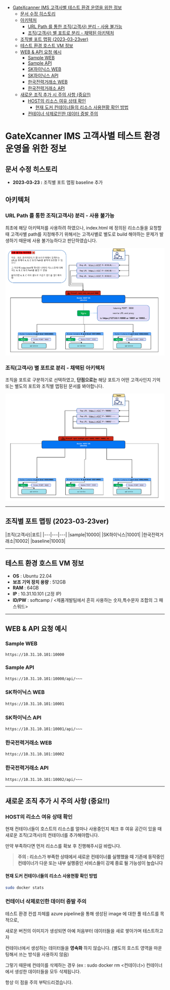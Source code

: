 - [GateXcanner IMS 고객사별 테스트 환경 운영을 위한 정보](#gatexcanner-ims-고객사별-테스트-환경-운영을-위한-정보)
  - [문서 수정 히스토리](#문서-수정-히스토리)
  - [아키텍처](#아키텍처)
    - [URL Path 를 통한 조직(고객사) 분리 - 사용 불가능](#url-path-를-통한-조직고객사-분리---사용-불가능)
    - [조직(고객사) 별 포트로 분리 - 채택된 아키텍처](#조직고객사-별-포트로-분리---채택된-아키텍처)
  - [조직별 포트 맵핑 (2023-03-23ver)](#조직별-포트-맵핑-2023-03-23ver)
  - [테스트 환경 호스트 VM 정보](#테스트-환경-호스트-vm-정보)
  - [WEB \& API 요청 예시](#web--api-요청-예시)
    - [Sample WEB](#sample-web)
    - [Sample API](#sample-api)
    - [SK하이닉스 WEB](#sk하이닉스-web)
    - [SK하이닉스 API](#sk하이닉스-api)
    - [한국전력거래소 WEB](#한국전력거래소-web)
    - [한국전력거래소 API](#한국전력거래소-api)
  - [새로운 조직 추가 시 주의 사항 (중요!!)](#새로운-조직-추가-시-주의-사항-중요)
    - [HOST의 리소스 여유 상태 확인](#host의-리소스-여유-상태-확인)
      - [현재 도커 컨테이너들의 리소스 사용현황 확인 방법](#현재-도커-컨테이너들의-리소스-사용현황-확인-방법)
    - [컨테이너 삭제로인한 데이터 증발 주의](#컨테이너-삭제로인한-데이터-증발-주의)

# GateXcanner IMS 고객사별 테스트 환경 운영을 위한 정보

## 문서 수정 히스토리

- **2023-03-23 :** 조직별 포트 맵핑 baseline 추가

## 아키텍처

### URL Path 를 통한 조직(고객사) 분리 - 사용 불가능

최초에 해당 아키텍처를 사용하려 하였으나, index.html 에 정의된 리소스들을 요청할때 고객사별 path를 지정해주기 위해서는 고객사별로 별도로 build 해야하는 문제가 발생하기 때문에 사용 불가능하다고 판단하였습니다.

![picture 1](/images/6ca0945294c5e737426d79bc03d8af9aa72ea9c81ce37c6327e519f282202205.png)  

### 조직(고객사) 별 포트로 분리 - 채택된 아키텍처

조직을 포트로 구분하기로 선택하였고, **단점으로는** 해당 포트가 어떤 고객사인지 기억 또는 별도의 포트와 조직별 맵핑된 문서를 봐야합니다.

![picture 2](/images/0e9446ba4ede3bc68433ff906fb87615630e52639a55780fd34ad09f4b1eb573.png)  

---

## 조직별 포트 맵핑 (2023-03-23ver)

|조직(고객사)|포트|
|---|---|---|
|sample|10000|
|SK하이닉스|10001|
|한국전력거래소|10002|
|baseline|10003|

---

## 테스트 환경 호스트 VM 정보

- **OS** : Ubuntu 22.04
- **보조 기억 장치 용량** : 512GB
- **RAM** : 64GB
- **IP** : 10.31.10.101 (고정 IP)
- **ID/PW** : softcamp / <제품개발팀에서 흔히 사용하는 숫자,특수문자 조합의 그 패스워드>

---

## WEB & API 요청 예시

### Sample WEB

```url
https://10.31.10.101:10000
```

### Sample API

```url
https://10.31.10.101:10000/api/~~~
```

### SK하이닉스 WEB

```url
https://10.31.10.101:10001
```

### SK하이닉스 API

```url
https://10.31.10.101:10001/api/~~~
```

### 한국전력거래소 WEB

```url
https://10.31.10.101:10002
```

### 한국전력거래소 API

```url
https://10.31.10.101:10002/api/~~~
```

---

## 새로운 조직 추가 시 주의 사항 (중요!!)

### HOST의 리소스 여유 상태 확인

현재 컨테이너들이 호스트의 리소스를 얼마나 사용중인지 체크 후 여유 공간이 있을 때 새로운 조직(고객사)의 컨테이너를 추가해야합니다.

만약 부족하다면 먼저 리소스를 확보 후 진행해주시길 바랍니다.

> **주의 : 리소스가 부족한 상태에서 새로운 컨테이너를 실행했을 때 기존에 동작중인 컨테이너가 다운 또는 내부 실행중인 서비스들이 강제 종료 될 가능성이 높습니다**

#### 현재 도커 컨테이너들의 리소스 사용현황 확인 방법

```bash
sudo docker stats
```

### 컨테이너 삭제로인한 데이터 증발 주의

테스트 환경 컨셉 자체를 azure pipeline을 통해 생성된 image 에 대한 풀 테스트를 목적으로,

새로운 버전의 이미지가 생성되면 아예 처음부터 데이터들을 새로 쌓아가며 테스트하고자

컨테이너에서 생성하는 데이터들을 **영속화** 하지 않습니다. (별도의 호스트 영역을 마운팅해서 쓰는 방식을 사용하지 않음)

그렇기 때문에 컨테이를 삭제하는 경우 (ex : sudo docker rm <컨테이너>) 컨테이너에서 생성한 데이터들을 모두 삭제됩니다.

항상 이 점을 주의 부탁드리겠습니다.
